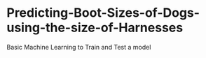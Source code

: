 # Predicting-Boot-Sizes-of-Dogs-using-the-size-of-Harnesses
Basic Machine Learning to Train and Test a model
